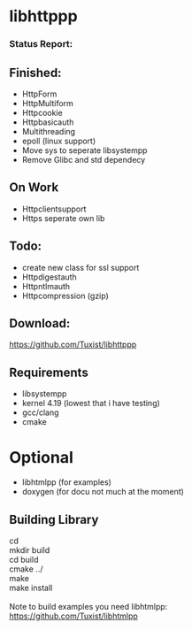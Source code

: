 # libhttppp

### Status Report:

## Finished:
- HttpForm
- HttpMultiform
- Httpcookie
- Httpbasicauth
- Multithreading
- epoll (linux support)
- Move sys to seperate libsystempp
- Remove Glibc and std dependecy

## On Work
- Httpclientsupport
- Https seperate own lib

## Todo:
- create new class for ssl support
- Httpdigestauth
- Httpntlmauth
- Httpcompression (gzip)

## Download:
https://github.com/Tuxist/libhttppp

## Requirements
- libsystempp
- kernel 4.19 (lowest that i have testing)
- gcc/clang
- cmake

# Optional
- libhtmlpp (for examples)
- doxygen (for docu not much at the moment)

## Building Library
cd <libpath> <br/>
mkdir build <br/>
cd build <br/>
cmake ../ <br/>
make <br/>
make install <br/>
<br/>
Note to build examples you need libhtmlpp: <br/>
https://github.com/Tuxist/libhtmlpp

